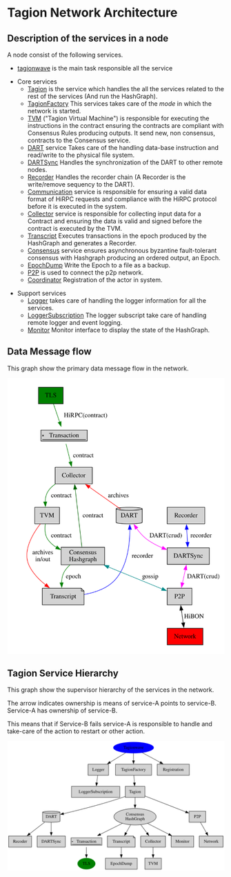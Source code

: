 # Tagion Network Architecture

## Description of the services in a node
A node consist of the following services.


* [tagionwave](/src/bin-wave/README.md) is the main task responsible all the service
- Core services
	- [Tagion](/documents/architecture/Tagion.md) is the service which handles the all the services related to the rest of the services (And run the HashGraph).
	- [TagionFactory](/documents/architecture/TagionFactory.md) This services takes care of the *mode* in which the network is started.
	- [TVM](/documents/architecture/TVM.md) ("Tagion Virtual Machine") is responsible for executing the instructions in the contract ensuring the contracts are compliant with Consensus Rules producing outputs. It send new, non consensus, contracts to the Consensus service.
	- [DART](/documents/architecture/DART.md "Distributed Archive of Random Transactions") service Takes care of the handling data-base instruction and read/write to the physical file system.
	- [DARTSync](/documents/architecture/DARTSync.md) Handles the synchronization of the DART to other remote nodes.
	- [Recorder](/documents/architecture/Recorder.md) Handles the recorder chain (A Recorder is the write/remove sequency to the DART).
	- [Communication](/documents/architecture/Communication.md) service is responsible for ensuring a valid data format of HiRPC requests and compliance with the HiRPC protocol before it is executed in the system. 
	- [Collector](/documents/architecture/Collector.md) service is responsible for collecting input data for a Contract and ensuring the data is valid and signed before the contract is executed by the TVM.
	- [Transcript](/documents/architecture/Transcript.md) Executes transactions in the epoch produced by the HashGraph and generates a Recorder.
	- [Consensus](/documents/architecture/Consensus.md) service ensures asynchronous byzantine fault-tolerant consensus with Hashgraph producing an ordered output, an Epoch. 
	- [EpochDump](/documents/architecture/EpochDump.md) Write the Epoch to a file as a backup.
	- [P2P](/documents/architecture/P2P.md "Peer to Peer") is used to connect the p2p network.
	- [Coordinator](/documents/architecture/Coordinator.md) Registration of the actor in system.

* Support services
	* [Logger](/documents/architecture/Logger.md) takes care of handling the logger information for all the services.
	* [LoggerSubscription](/document/architecture/LoggerSubscription.md) The logger subscript take care of handling remote logger and event logging.
	* [Monitor](/documents/architecture/Monitor.md) Monitor interface to display the state of the HashGraph.


## Data Message flow
This graph show the primary data message flow in the network.

![Dataflow](figs/dataflow.svg)

## Tagion Service Hierarchy

This graph show the supervisor hierarchy of the services in the network.

The arrow indicates ownership is means of service-A points to service-B. Service-A has ownership of service-B.

This means that if Service-B fails service-A is responsible to handle and take-care of the action to restart or other action.


![Tagion hierachy](figs/tagion_hierarchy.svg)
